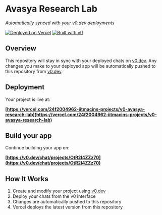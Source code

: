 # Avasya Research Lab

*Automatically synced with your [v0.dev](https://v0.dev) deployments*

[![Deployed on Vercel](https://img.shields.io/badge/Deployed%20on-Vercel-black?style=for-the-badge&logo=vercel)](https://vercel.com/24f2004962-iitmacins-projects/v0-avasya-research-lab)
[![Built with v0](https://img.shields.io/badge/Built%20with-v0.dev-black?style=for-the-badge)](https://v0.dev/chat/projects/OtR2l4ZZz70)

## Overview

This repository will stay in sync with your deployed chats on [v0.dev](https://v0.dev).
Any changes you make to your deployed app will be automatically pushed to this repository from [v0.dev](https://v0.dev).

## Deployment

Your project is live at:

**[https://vercel.com/24f2004962-iitmacins-projects/v0-avasya-research-lab](https://vercel.com/24f2004962-iitmacins-projects/v0-avasya-research-lab)**

## Build your app

Continue building your app on:

**[https://v0.dev/chat/projects/OtR2l4ZZz70](https://v0.dev/chat/projects/OtR2l4ZZz70)**

## How It Works

1. Create and modify your project using [v0.dev](https://v0.dev)
2. Deploy your chats from the v0 interface
3. Changes are automatically pushed to this repository
4. Vercel deploys the latest version from this repository
